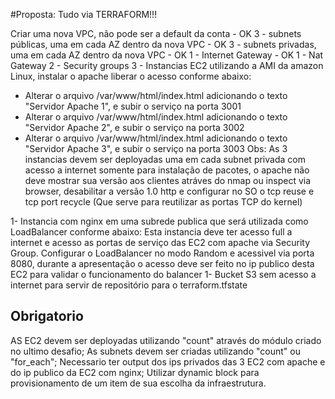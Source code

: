 #Proposta: Tudo via TERRAFORM!!!

Criar uma nova VPC, não pode ser a default da conta - OK
3 - subnets públicas, uma em cada AZ dentro da nova VPC - OK
3 - subnets privadas, uma em cada AZ dentro da nova VPC - OK
1 - Internet Gateway - OK
1 - Nat Gateway 
2 - Security groups 
3 - Instancias EC2 utilizando a AMI da amazon Linux, instalar o apache liberar o acesso conforme abaixo:
- Alterar o arquivo /var/www/html/index.html adicionando o texto "Servidor Apache 1", e subir o serviço na porta 3001
- Alterar o arquivo /var/www/html/index.html adicionando o texto "Servidor Apache 2", e subir o serviço na porta 3002
- Alterar o arquivo /var/www/html/index.html adicionando o texto "Servidor Apache 3", e subir o serviço na porta 3003
Obs: As 3 instancias devem ser deployadas uma em cada subnet privada com acesso a internet somente para instalação de pacotes, o apache não deve mostrar sua versão aos clientes atráves do nmap ou inspect via browser, desabilitar a versão 1.0 http e configurar no SO o tcp reuse e tcp port recycle (Que serve para reutilizar as portas TCP do kernel)

1- Instancia com nginx em uma subrede publica que será utilizada como LoadBalancer conforme abaixo: Esta instancia deve ter acesso full a internet e acesso as portas de serviço das EC2 com apache via Security Group. Configurar o LoadBalancer no modo Random e acessivel via porta 8080, durante a apresentação o acesso deve ser feito no ip publico desta EC2 para validar o funcionamento do balancer
1- Bucket S3 sem acesso a internet para servir de repositório para o terraform.tfstate

## Obrigatorio

AS EC2 devem ser deployadas utilizando "count" através do módulo criado no ultimo desafio;
As subnets devem ser criadas utilizando "count" ou "for_each";
Necessario ter output dos ips privados das 3 EC2 com apache e do ip publico da EC2 com nginx;
Utilizar dynamic block para provisionamento de um item de sua escolha da infraestrutura.
